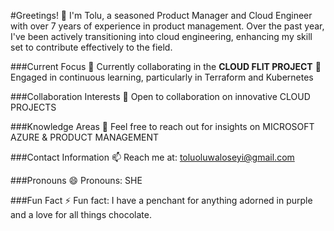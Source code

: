 #Greetings! 👋
I'm Tolu, a seasoned Product Manager and Cloud Engineer with over 7 years of experience in product management. Over the past year, I've been actively transitioning into cloud engineering, enhancing my skill set to contribute effectively to the field.

###Current Focus
🔭 Currently collaborating in the **CLOUD FLIT PROJECT**
🌱 Engaged in continuous learning, particularly in Terraform and Kubernetes

###Collaboration Interests
👯 Open to collaboration on innovative CLOUD PROJECTS

###Knowledge Areas
💬 Feel free to reach out for insights on MICROSOFT AZURE & PRODUCT MANAGEMENT

###Contact Information
📫 Reach me at: toluoluwaloseyi@gmail.com

###Pronouns
😄 Pronouns: SHE

###Fun Fact
⚡ Fun fact: I have a penchant for anything adorned in purple and a love for all things chocolate.
